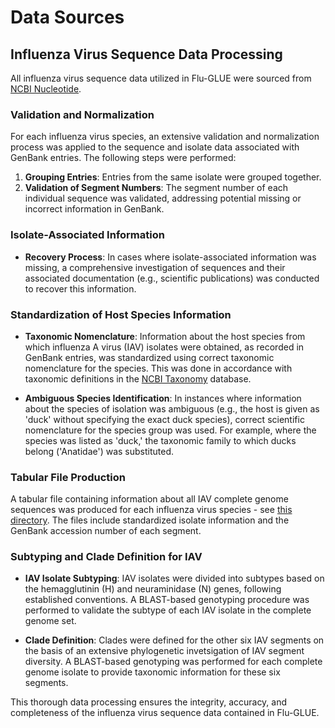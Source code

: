 # Data Sources

## Influenza Virus Sequence Data Processing

All influenza virus sequence data utilized in Flu-GLUE were sourced from [NCBI Nucleotide](https://www.ncbi.nlm.nih.gov/nuccore).

### Validation and Normalization

For each influenza virus species, an extensive validation and normalization process was applied to the sequence and isolate data associated with GenBank entries. The following steps were performed:

1. **Grouping Entries**: Entries from the same isolate were grouped together.
2. **Validation of Segment Numbers**: The segment number of each individual sequence was validated, addressing potential missing or incorrect information in GenBank.

### Isolate-Associated Information

- **Recovery Process**: In cases where isolate-associated information was missing, a comprehensive investigation of sequences and their associated documentation (e.g., scientific publications) was conducted to recover this information.

### Standardization of Host Species Information

- **Taxonomic Nomenclature**: Information about the host species from which influenza A virus (IAV) isolates were obtained, as recorded in GenBank entries, was standardized using correct taxonomic nomenclature for the species. This was done in accordance with taxonomic definitions in the [NCBI Taxonomy](https://www.ncbi.nlm.nih.gov/taxonomy) database.

- **Ambiguous Species Identification**: In instances where information about the species of isolation was ambiguous (e.g., the host is given as 'duck' without specifying the exact duck species), correct scientific nomenclature for the species group was used. For example, where the species was listed as 'duck,' the taxonomic family to which ducks belong ('Anatidae') was substituted.

### Tabular File Production

A tabular file containing information about all IAV complete genome sequences was produced for each influenza virus species - see [this directory](https://github.com/giffordlabcvr/Flu-GLUE/tree/main/tabular/genus). The files include standardized isolate information and the GenBank accession number of each segment.

### Subtyping and Clade Definition for IAV

- **IAV Isolate Subtyping**: IAV isolates were divided into subtypes based on the hemagglutinin (H) and neuraminidase (N) genes, following established conventions. A BLAST-based genotyping procedure was performed to validate the subtype of each IAV isolate in the complete genome set.

- **Clade Definition**: Clades were defined for the other six IAV segments on the basis of an extensive phylogenetic invetsigation of IAV segment diversity. A BLAST-based genotyping was performed for each complete genome isolate to provide taxonomic information for these six segments.

This thorough data processing ensures the integrity, accuracy, and completeness of the influenza virus sequence data contained in Flu-GLUE.

